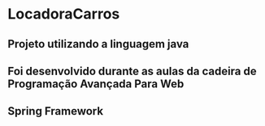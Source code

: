 # LocadoraCarros

## Projeto utilizando a linguagem java
## Foi desenvolvido durante as aulas da cadeira de Programação Avançada Para Web
## Spring Framework

